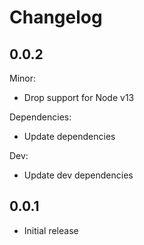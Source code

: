 # Changelog

## 0.0.2

Minor:

* Drop support for Node v13

Dependencies:

* Update dependencies

Dev:

* Update dev dependencies

## 0.0.1

* Initial release
